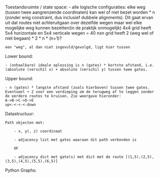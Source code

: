 Toestandsruimte / state space:
    - alle logische configuraties: 
        elke weg (tussen twee aangrenzende coordinaten) kan wel of niet bezet worden * n (zonder enig constraint, dus inclusief dubbele alignments).
        Dit gaat ervan uit dat routes niet achteruitgaan over dezelfde wegen maar wel elke mogelijke weg kunnen bezetten(in de praktijk onmogelijk)
        4x4 grid heeft 5x4 horizontale en 5x4 verticale wegen = 40
        nxn grid heeft 2 (weg wel of niet begaan) * 2 * n * (n+1)?

    een "weg", al dan niet ingevuld/gevolgd, ligt hier tussen

Lower bound:

    - (onhaalbare) ideale oplossing is n (gates) * kortste afstand, i.e. (absolute (verschil x) + absolute (verschil y) tussen twee gates.

Upper bound:

    - n (gates) * langste afstand (zoals hierboven) tussen twee gates. Eventueel + 2 voor een verdieping om de terugweg af te leggen zonder de eerdere routes te kruisen. Zie weergave hieronder:
    A->B->C->D->E
    up<-<-<-<-down

Datastructuur: 

    Path objecten met:

        - x, y(, z) coordinaat
        
        - adjacency list met gates waaraan dit path verbonden is
        
        OF

        - adjacency dict met gate(s) met dict met de route [(1,5),(2,5),(3,5),(4,5),(5,5),(6,5)]


Python Graphs:
